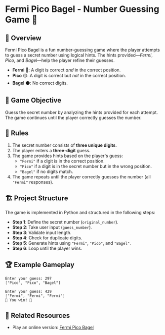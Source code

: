 # Fermi Pico Bagel - Number Guessing Game 🎲  

## 📌 Overview  
Fermi Pico Bagel is a fun number-guessing game where the player attempts to guess a secret number using logical hints. The hints provided—*Fermi*, *Pico*, and *Bagel*—help the player refine their guesses.  

- **Fermi** 🔴: A digit is correct *and* in the correct position.  
- **Pico** 🟡: A digit is correct but *not* in the correct position.  
- **Bagel** ⚫: No correct digits.  

## 🎯 Game Objective  
Guess the secret number by analyzing the hints provided for each attempt. The game continues until the player correctly guesses the number.  

## 📜 Rules  
1. The secret number consists of **three unique digits**.  
2. The player enters a **three-digit** guess.  
3. The game provides hints based on the player's guess:  
   - `"Fermi"` if a digit is in the correct position.  
   - `"Pico"` if a digit is in the secret number but in the wrong position.  
   - `"Bagel"` if no digits match.  
4. The game repeats until the player correctly guesses the number (all `"Fermi"` responses).  

## 🏗️ Project Structure  
The game is implemented in Python and structured in the following steps:  
- **Step 1**: Define the secret number (`original_number`).  
- **Step 2**: Take user input (`guess_number`).  
- **Step 3**: Validate input length.  
- **Step 4**: Check for duplicate digits.  
- **Step 5**: Generate hints using `"Fermi"`, `"Pico"`, and `"Bagel"`.  
- **Step 6**: Loop until the player wins.  

## 🏆 Example Gameplay  
```plaintext
Enter your guess: 297  
["Pico", "Pico", "Bagel"]  

Enter your guess: 429  
["Fermi", "Fermi", "Fermi"]  
🎉 You win! 🎉  
```

## 🔗 Related Resources  
- Play an online version: [Fermi Pico Bagel](https://communicrossings.com/html/js/pfb.htm)  
